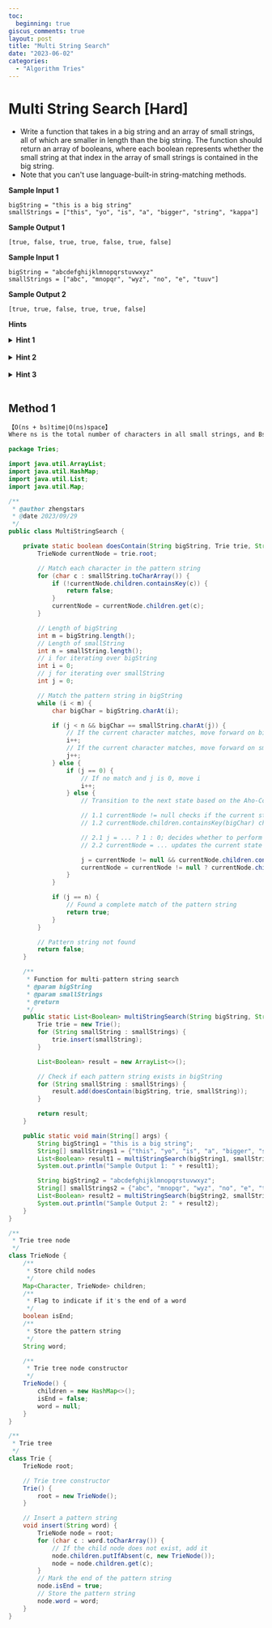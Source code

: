 ```yaml
---
toc:
  beginning: true
giscus_comments: true
layout: post
title: "Multi String Search"
date: "2023-06-02"
categories:
  - "Algorithm Tries"
---
```


# Multi String Search [Hard]

- Write a function that takes in a big string and an array of small strings, all of which are smaller in length than the big string. The function should return an array of booleans, where each boolean represents whether the small string at that index in the array of small strings is contained in the big string.
- Note that you can't use language-built-in string-matching methods.

**Sample Input 1**


```
bigString = "this is a big string"
smallStrings = ["this", "yo", "is", "a", "bigger", "string", "kappa"]
```

**Sample Output 1**

```
[true, false, true, true, false, true, false]
```



**Sample Input 1**


```
bigString = "abcdefghijklmnopqrstuvwxyz"
smallStrings = ["abc", "mnopqr", "wyz", "no", "e", "tuuv"]
```

**Sample Output 2**

```
[true, true, false, true, true, false]
```





**Hints**
<br>

<details> <summary><b>Hint 1</b></summary>
    <br>
    <i><strong> A simple way to solve this problem is to iterate through all of the small strings, checking if each of them is contained in the big string by iterating through the big string's characters and comparing them to the given small string's characters with a couple of loops. Is this approach efficient from a time-complexity point of view?</strong></i>
</details>



<br>

<details> <summary><b>Hint 2</b></summary>
    <br>
    <i><strong> Try building a suffix-trie-like data structure containing all of the big string's suffixes. Then, iterate through all of the small strings and check if each of them is contained in the data structure you've created. What are the time-complexity ramifications of this approach? </strong></i>
</details>



<br>

<details> <summary><b>Hint 3</b></summary>
    <br>
    <i><strong> Try building a trie containing all of the small strings. Then, iterate through the big string's characters and check if any part of the big string is a string contained in the trie you've created. Is this approach better than the one described in Hint #2 from a time-complexity point of view?</strong></i>
</details>


<br>



## Method 1

```tex
【O(ns + bs)time∣O(ns)space】
Where ns is the total number of characters in all small strings, and Bs is the total number of characters in a large string.
```

```java
package Tries;

import java.util.ArrayList;
import java.util.HashMap;
import java.util.List;
import java.util.Map;

/**
 * @author zhengstars
 * @date 2023/09/29
 */
public class MultiStringSearch {

    private static boolean doesContain(String bigString, Trie trie, String smallString) {
        TrieNode currentNode = trie.root;

        // Match each character in the pattern string
        for (char c : smallString.toCharArray()) {
            if (!currentNode.children.containsKey(c)) {
                return false;
            }
            currentNode = currentNode.children.get(c);
        }

        // Length of bigString
        int m = bigString.length();
        // Length of smallString
        int n = smallString.length();
        // i for iterating over bigString
        int i = 0;
        // j for iterating over smallString
        int j = 0;

        // Match the pattern string in bigString
        while (i < m) {
            char bigChar = bigString.charAt(i);

            if (j < n && bigChar == smallString.charAt(j)) {
                // If the current character matches, move forward on bigString
                i++;
                // If the current character matches, move forward on smallString
                j++;
            } else {
                if (j == 0) {
                    // If no match and j is 0, move i
                    i++;
                } else {
                    // Transition to the next state based on the Aho-Corasick algorithm

                    // 1.1 currentNode != null checks if the current state currentNode is not null. If it's null, it means the current character cannot match any pattern string, and state transition is not possible.
                    // 1.2 currentNode.children.containsKey(bigChar) checks if the current state has a child state with bigChar as the character. If it does, it indicates that state transition is possible based on the current character.

                    // 2.1 j = ... ? 1 : 0; decides whether to perform a state transition based on the above two conditions. If the transition is possible, set j to 1, indicating a transition to the next state. Otherwise, set it to 0, indicating no state transition.
                    // 2.2 currentNode = ... updates the current state based on the above conditions. If the transition is possible, update currentNode to the next state's node. Otherwise, keep it as null, indicating no state transition.

                    j = currentNode != null && currentNode.children.containsKey(bigChar) ? 1 : 0;
                    currentNode = currentNode != null ? currentNode.children.get(bigChar) : null;
                }
            }

            if (j == n) {
                // Found a complete match of the pattern string
                return true;
            }
        }

        // Pattern string not found
        return false;
    }

    /**
     * Function for multi-pattern string search
     * @param bigString
     * @param smallStrings
     * @return
     */
    public static List<Boolean> multiStringSearch(String bigString, String[] smallStrings) {
        Trie trie = new Trie();
        for (String smallString : smallStrings) {
            trie.insert(smallString);
        }

        List<Boolean> result = new ArrayList<>();

        // Check if each pattern string exists in bigString
        for (String smallString : smallStrings) {
            result.add(doesContain(bigString, trie, smallString));
        }

        return result;
    }

    public static void main(String[] args) {
        String bigString1 = "this is a big string";
        String[] smallStrings1 = {"this", "yo", "is", "a", "bigger", "string", "stang"};
        List<Boolean> result1 = multiStringSearch(bigString1, smallStrings1);
        System.out.println("Sample Output 1: " + result1);

        String bigString2 = "abcdefghijklmnopqrstuvwxyz";
        String[] smallStrings2 = {"abc", "mnopqr", "wyz", "no", "e", "tuuv"};
        List<Boolean> result2 = multiStringSearch(bigString2, smallStrings2);
        System.out.println("Sample Output 2: " + result2);
    }
}

/**
 * Trie tree node
 */
class TrieNode {
    /**
     * Store child nodes
     */
    Map<Character, TrieNode> children;
    /**
     * Flag to indicate if it's the end of a word
     */
    boolean isEnd;
    /**
     * Store the pattern string
     */
    String word;

    /**
     * Trie tree node constructor
     */
    TrieNode() {
        children = new HashMap<>();
        isEnd = false;
        word = null;
    }
}

/**
 * Trie tree
 */
class Trie {
    TrieNode root;

    // Trie tree constructor
    Trie() {
        root = new TrieNode();
    }

    // Insert a pattern string
    void insert(String word) {
        TrieNode node = root;
        for (char c : word.toCharArray()) {
            // If the child node does not exist, add it
            node.children.putIfAbsent(c, new TrieNode());
            node = node.children.get(c);
        }
        // Mark the end of the pattern string
        node.isEnd = true;
        // Store the pattern string
        node.word = word;
    }
}

```

